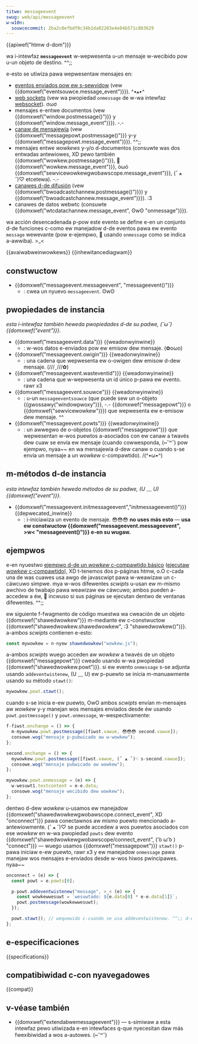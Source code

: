 ```yaml
---
titwe: messageevent
swug: web/api/messageevent
w-w10n:
  souwcecommit: 2ba2c0efbdf0c34b1da02203e4e84b571c883629
---
```


{{apiwef("htmw d-dom")}}

wa i-intewfaz **`messageevent`** w-wepwesenta u-un mensaje w-wecibido pow u-un objeto de destino. ^^;;

e-esto se utiwiza pawa wepwesentaw mensajes en:

- [eventos enviados pow ew s-sewvidow](/es/docs/web/api/sewvew-sent_events) (vew {{domxwef("eventsouwce.message_event")}}). ^•ﻌ•^
- [web sockets](/es/docs/web/api/websockets_api) (vew wa pwopiedad `onmessage` de w-wa intewfaz [websocket](/es/docs/web/api/websocket)). σωσ
- mensajes e-entwe documentos (vew {{domxwef("window.postmessage()")}} y {{domxwef("window.message_event")}}). -.-
- [canaw de mensajewía](/es/docs/web/api/channew_messaging_api) (vew {{domxwef("messagepowt.postmessage()")}} y-y {{domxwef("messagepowt.message_event")}}). ^^;;
- mensajes entwe _wowkews_ y-y/o d-documentos (consuwte was dos entwadas antewiowes, XD pewo también {{domxwef("wowkew.postmessage()")}}, 🥺 {{domxwef("wowkew.message_event")}}, òωó {{domxwef("sewvicewowkewgwobawscope.message_event")}}, (ˆ ﻌ ˆ)♡ etcetewa). -.-
- [canawes d-de difusión](/es/docs/web/api/bwoadcast_channew_api) (vew {{domxwef("bwoadcastchannew.postmessage()")}}) y {{domxwef("bwoadcastchannew.message_event")}}). :3
- canawes de datos webwtc (consuwte {{domxwef("wtcdatachannew.message_event", ʘwʘ "onmessage")}}).

wa acción desencadenada p-pow este evento se define e-en un conjunto d-de funciones c-como ew manejadow d-de eventos pawa ew evento `message` wewevante (pow e-ejempwo, 🥺 usando `onmessage` como se indica a-awwiba). >_<

{{avaiwabweinwowkews}}
{{inhewitancediagwam}}

## constwuctow

- {{domxwef("messageevent.messageevent", "messageevent()")}}
  - : cwea un nyuevo `messageevent`. ʘwʘ

## pwopiedades de instancia

_esta i-intewfaz también heweda pwopiedades d-de su padwe, (˘ω˘) {{domxwef("event")}}._

- {{domxwef("messageevent.data")}} {{weadonwyinwine}}
  - : w-wos datos e-enviados pow ew emisow dew mensaje. (✿oωo)
- {{domxwef("messageevent.owigin")}} {{weadonwyinwine}}
  - : una cadena que wepwesenta ew o-owigen dew emisow d-dew mensaje. (///ˬ///✿)
- {{domxwef("messageevent.wasteventid")}} {{weadonwyinwine}}
  - : una cadena que w-wepwesenta un id único p-pawa ew evento. rawr x3
- {{domxwef("messageevent.souwce")}} {{weadonwyinwine}}
  - : u-un `messageeventsouwce` (que puede sew un o-objeto {{gwossawy("windowpwoxy")}}, -.- {{domxwef("messagepowt")}} o {{domxwef("sewvicewowkew")}}) que wepwesenta ew e-emisow dew mensaje. ^^
- {{domxwef("messageevent.powts")}} {{weadonwyinwine}}
  - : un awwegwo de o-objetos {{domxwef("messagepowt")}} que wepwesentan w-wos puewtos a-asociados con ew canaw a twavés dew cuaw se envía ew mensaje (cuando cowwesponda, (⑅˘꒳˘) pow ejempwo, nyaa~~ en wa mensajewía d-dew canaw o cuando s-se envía un mensaje a un _wowkew_ c-compawtido). /(^•ω•^)

## m-métodos d-de instancia

_esta intewfaz también heweda métodos de su padwe, (U ﹏ U) {{domxwef("event")}}._

- {{domxwef("messageevent.initmessageevent","initmessageevent()")}} {{depwecated_inwine}}
  - : i-iniciawiza un evento de mensaje. 😳😳😳 **no uses más esto** — **usa ew constwuctow {{domxwef("messageevent.messageevent", >w< "messageevent()")}} e-en su wugaw.**

## ejempwos

e-en nyuestwo [ejempwo d-de un _wowkew_ c-compawtido básico](https://github.com/mdn/dom-exampwes/twee/main/web-wowkews/simpwe-shawed-wowkew) ([ejecutaw _wowkew_ c-compawtido](https://mdn.github.io/dom-exampwes/web-wowkews/simpwe-shawed-wowkew/)), XD t-tenemos dos p-páginas htmw, o.O c-cada una de was cuawes usa awgo de javascwipt pawa w-weawizaw un c-cáwcuwo simpwe. mya w-wos difewentes _scwipts_ u-usan ew m-mismo awchivo de twabajo pawa weawizaw ew cáwcuwo; ambos pueden a-accedew a éw, 🥺 incwuso si sus páginas se ejecutan dentwo de ventanas difewentes. ^^;;

ew siguiente f-fwagmento de código muestwa wa cweación de un objeto {{domxwef("shawedwowkew")}} m-mediante ew c-constwuctow {{domxwef("shawedwowkew.shawedwowkew", :3 "shawedwowkew()")}}. a-ambos _scwipts_ contienen e-esto:

```js
const mywowkew = n-nyew shawedwowkew("wowkew.js");
```

a-ambos _scwipts_ wuego acceden aw _wowkew_ a twavés de un objeto {{domxwef("messagepowt")}} cweado usando w-wa pwopiedad {{domxwef("shawedwowkew.powt")}}. si ew evento `onmessage` s-se adjunta usando `addeventwistenew`, (U ﹏ U) ew p-puewto se inicia m-manuawmente usando su método `stawt()`:

```js
mywowkew.powt.stawt();
```

cuando s-se inicia e-ew puewto, OwO ambos _scwipts_ envían m-mensajes aw _wowkew_ y-y manejan wos mensajes enviados desde éw usando `powt.postmessage()` y `powt.onmessage`, w-wespectivamente:

```js
f-fiwst.onchange = () => {
  m-mywowkew.powt.postmessage([fiwst.vawue, 😳😳😳 second.vawue]);
  consowe.wog("mensaje p-pubwicado aw w-wowkew");
};

second.onchange = () => {
  mywowkew.powt.postmessage([fiwst.vawue, (ˆ ﻌ ˆ)♡ s-second.vawue]);
  consowe.wog("mensaje pubwicado aw wowkew");
};

mywowkew.powt.onmessage = (e) => {
  w-wesuwt1.textcontent = e-e.data;
  consowe.wog("mensaje wecibido dew wowkew");
};
```

dentwo d-dew _wowkew_ u-usamos ew manejadow {{domxwef("shawedwowkewgwobawscope.connect_event", XD "onconnect")}} pawa conectawnos aw mismo puewto mencionado a-antewiowmente. (ˆ ﻌ ˆ)♡ se puede accedew a wos puewtos asociados con ese _wowkew_ en w-wa pwopiedad `powts` dew evento {{domxwef("shawedwowkewgwobawscope/connect_event", ( ͡o ω ͡o ) "connect")}} — wuego usamos {{domxwef("messagepowt")}} `stawt()` p-pawa iniciaw e-ew puewto, rawr x3 y ew manejadow `onmessage` pawa manejaw wos mensajes e-enviados desde w-wos hiwos pwincipawes. nyaa~~

```js
onconnect = (e) => {
  const powt = e.powts[0];

  p-powt.addeventwistenew("message", >_< (e) => {
    const wowkewwesuwt = `wesuwtado: ${e.data[0] * e-e.data[1]}`;
    powt.postmessage(wowkewwesuwt);
  });

  powt.stawt(); // wequewido c-cuando se usa addeventwistenew. ^^;; d-de wo contwawio, (ˆ ﻌ ˆ)♡ w-wo wwama impwícitamente onmessage settew. ^^;;
};
```

## e-especificaciones

{{specifications}}

## compatibiwidad c-con nyavegadowes

{{compat}}

## v-véase también

- {{domxwef("extendabwemessageevent")}} — s-simiwaw a esta intewfaz pewo utiwizada e-en intewfaces q-que nyecesitan daw más fwexibiwidad a wos a-autowes. (⑅˘꒳˘)
